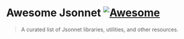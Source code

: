 # Awesome Jsonnet [![Awesome](https://awesome.re/badge.svg)](https://awesome.re)

> A curated list of Jsonnet libraries, utilities, and other resources.


